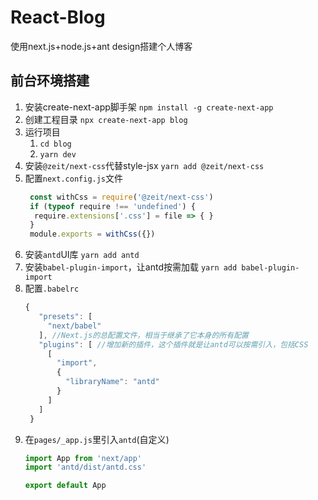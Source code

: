 # React-Blog
使用next.js+node.js+ant design搭建个人博客

## 前台环境搭建

1. 安装create-next-app脚手架
   `npm install -g create-next-app`
2. 创建工程目录
   `npx create-next-app blog`
3. 运行项目
   1. `cd blog`
   2. `yarn dev`
4. 安装`@zeit/next-css`代替style-jsx
   `yarn add @zeit/next-css`
5. 配置`next.config.js`文件
   ```js
    const withCss = require('@zeit/next-css')
    if (typeof require !== 'undefined') {
     require.extensions['.css'] = file => { }
    }
    module.exports = withCss({})
   ```
6. 安装`antd`UI库
   `yarn add antd`
7. 安装`babel-plugin-import`，让antd按需加载
   `yarn add babel-plugin-import`
8. 配置`.babelrc`
   ```js
   {
      "presets": [
        "next/babel"
      ], //Next.js的总配置文件，相当于继承了它本身的所有配置
      "plugins": [ //增加新的插件，这个插件就是让antd可以按需引入，包括CSS
        [
          "import",
          {
            "libraryName": "antd"
          }
        ]
      ]
    }
   ```
9. 在`pages/_app.js`里引入`antd`(自定义<App />)
    ```js
    import App from 'next/app'
    import 'antd/dist/antd.css'

    export default App
    ```